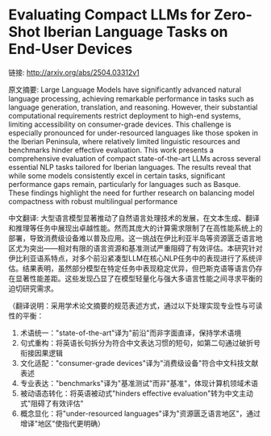 # Evaluating Compact LLMs for Zero-Shot Iberian Language Tasks on End-User Devices

链接: http://arxiv.org/abs/2504.03312v1

原文摘要:
Large Language Models have significantly advanced natural language
processing, achieving remarkable performance in tasks such as language
generation, translation, and reasoning. However, their substantial
computational requirements restrict deployment to high-end systems, limiting
accessibility on consumer-grade devices. This challenge is especially
pronounced for under-resourced languages like those spoken in the Iberian
Peninsula, where relatively limited linguistic resources and benchmarks hinder
effective evaluation. This work presents a comprehensive evaluation of compact
state-of-the-art LLMs across several essential NLP tasks tailored for Iberian
languages. The results reveal that while some models consistently excel in
certain tasks, significant performance gaps remain, particularly for languages
such as Basque. These findings highlight the need for further research on
balancing model compactness with robust multilingual performance

中文翻译:
大型语言模型显著推动了自然语言处理技术的发展，在文本生成、翻译和推理等任务中展现出卓越性能。然而其庞大的计算需求限制了在高性能系统上的部署，导致消费级设备难以普及应用。这一挑战在伊比利亚半岛等资源匮乏语言地区尤为突出——相对有限的语言资源和基准测试严重阻碍了有效评估。本研究针对伊比利亚语系特点，对多个前沿紧凑型LLM在核心NLP任务中的表现进行了系统评估。结果表明，虽然部分模型在特定任务中表现稳定优异，但巴斯克语等语言仍存在显著性能差距。这些发现凸显了在模型轻量化与强大多语言性能之间寻求平衡的迫切研究需求。

（翻译说明：采用学术论文摘要的规范表述方式，通过以下处理实现专业性与可读性的平衡：
1. 术语统一："state-of-the-art"译为"前沿"而非字面直译，保持学术语境
2. 句式重构：将英语长句拆分为符合中文表达习惯的短句，如第二句通过破折号衔接因果逻辑
3. 文化适配："consumer-grade devices"译为"消费级设备"符合中文科技文献表述
4. 专业表达："benchmarks"译为"基准测试"而非"基准"，体现计算机领域术语
5. 被动语态转化：将英语被动式"hinders effective evaluation"转为中文主动式"阻碍了有效评估"
6. 概念显化：将"under-resourced languages"译为"资源匮乏语言地区"，通过增译"地区"使指代更明确）
